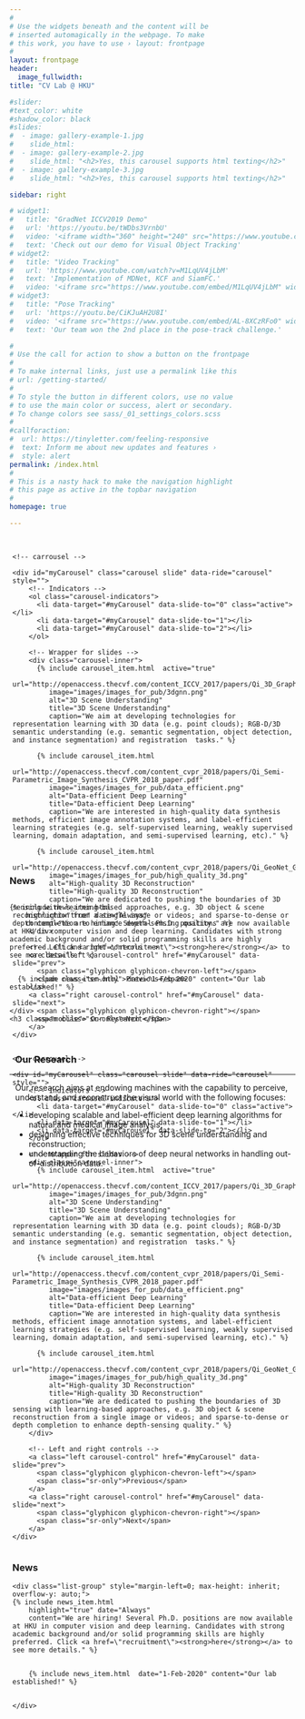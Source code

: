 ```yaml
---
#
# Use the widgets beneath and the content will be
# inserted automagically in the webpage. To make
# this work, you have to use › layout: frontpage
#
layout: frontpage
header:
  image_fullwidth:
title: "CV Lab @ HKU"

#slider:
#text_color: white
#shadow_color: black
#slides: 
#  - image: gallery-example-1.jpg
#    slide_html:
#  - image: gallery-example-2.jpg
#    slide_html: "<h2>Yes, this carousel supports html texting</h2>"
#  - image: gallery-example-3.jpg
#    slide_html: "<h2>Yes, this carousel supports html texting</h2>"

sidebar: right

# widget1:
#   title: "GradNet ICCV2019 Demo"
#   url: 'https://youtu.be/tWDbs3VrnbU'
#   video: '<iframe width="360" height="240" src="https://www.youtube.com/embed/tWDbs3VrnbU" allow="accelerometer; encrypted-media; gyroscope; picture-in-picture" allowfullscreen style="max-width: 100%; max-height: 150pt;"></iframe>'
#   text: 'Check out our demo for Visual Object Tracking'
# widget2:
#   title: "Video Tracking"
#   url: 'https://www.youtube.com/watch?v=M1LqUV4jLbM'
#   text: 'Implementation of MDNet, KCF and SiamFC.'
#   video: '<iframe src="https://www.youtube.com/embed/M1LqUV4jLbM" width="360" height="240" allow="accelerometer; encrypted-media; gyroscope; picture-in-picture" allowfullscreen style="max-width: 100%; max-height: 150pt;"></iframe>'
# widget3:
#   title: "Pose Tracking"
#   url: 'https://youtu.be/CiKJuAH2U8I'
#   video: '<iframe src="https://www.youtube.com/embed/AL-8XCzRFo0" width="360" height="240" allow="accelerometer; encrypted-media; gyroscope; picture-in-picture" allowfullscreen style="max-width: 100%; max-height: 150pt;"></iframe>'
#   text: 'Our team won the 2nd place in the pose-track challenge.'

#
# Use the call for action to show a button on the frontpage
#
# To make internal links, just use a permalink like this
# url: /getting-started/
#
# To style the button in different colors, use no value
# to use the main color or success, alert or secondary.
# To change colors see sass/_01_settings_colors.scss
#
#callforaction:
#  url: https://tinyletter.com/feeling-responsive
#  text: Inform me about new updates and features ›
#  style: alert
permalink: /index.html
#
# This is a nasty hack to make the navigation highlight
# this page as active in the topbar navigation
#
homepage: true

---
```



<div class="row main-content" style= "margin-top: 30px; max-height:540px; margin-left: 1%">
  <div class="column small-9 pc">
    
    <!-- carrousel -->

    <div id="myCarousel" class="carousel slide" data-ride="carousel" style="">
        <!-- Indicators -->
        <ol class="carousel-indicators">
          <li data-target="#myCarousel" data-slide-to="0" class="active"></li>
          <li data-target="#myCarousel" data-slide-to="1"></li>
          <li data-target="#myCarousel" data-slide-to="2"></li>
        </ol>

        <!-- Wrapper for slides -->
        <div class="carousel-inner">
          {% include carousel_item.html  active="true" 
             url="http://openaccess.thecvf.com/content_ICCV_2017/papers/Qi_3D_Graph_Neural_ICCV_2017_paper.pdf" 
             image="images/images_for_pub/3dgnn.png" 
             alt="3D Scene Understanding" 
             title="3D Scene Understanding" 
             caption="We aim at developing technologies for representation learning with 3D data (e.g. point clouds); RGB-D/3D semantic understanding (e.g. semantic segmentation, object detection, and instance segmentation) and registration  tasks." %}

          {% include carousel_item.html  
             url="http://openaccess.thecvf.com/content_cvpr_2018/papers/Qi_Semi-Parametric_Image_Synthesis_CVPR_2018_paper.pdf" 
             image="images/images_for_pub/data_efficient.png" 
             alt="Data-efficient Deep Learning" 
             title="Data-efficient Deep Learning" 
             caption="We are interested in high-quality data synthesis methods, efficient image annotation systems, and label-efficient learning strategies (e.g. self-supervised learning, weakly supervised learning, domain adaptation, and semi-supervised learning, etc)." %}

          {% include carousel_item.html  
             url="http://openaccess.thecvf.com/content_cvpr_2018/papers/Qi_GeoNet_Geometric_Neural_CVPR_2018_paper.pdf" 
             image="images/images_for_pub/high_quality_3d.png"
             alt="High-quality 3D Reconstruction" 
             title="High-quality 3D Reconstruction" 
             caption="We are dedicated to pushing the boundaries of 3D sensing with learning-based approaches, e.g. 3D object & scene reconstruction from a single image or videos; and sparse-to-dense or depth completion to enhance depth-sensing quality." %}
        </div>

        <!-- Left and right controls -->
        <a class="left carousel-control" href="#myCarousel" data-slide="prev">
          <span class="glyphicon glyphicon-chevron-left"></span>
          <span class="sr-only">Previous</span>
        </a>
        <a class="right carousel-control" href="#myCarousel" data-slide="next">
          <span class="glyphicon glyphicon-chevron-right"></span>
          <span class="sr-only">Next</span>
        </a>
    </div>
  </div>



  <!-- carrousel on mobile devices -->
  <div class="column small-12 mobile">
    
    <!-- carrousel -->

    <div id="myCarousel" class="carousel slide" data-ride="carousel" style="">
        <!-- Indicators -->
        <ol class="carousel-indicators">
          <li data-target="#myCarousel" data-slide-to="0" class="active"></li>
          <li data-target="#myCarousel" data-slide-to="1"></li>
          <li data-target="#myCarousel" data-slide-to="2"></li>
        </ol>

        <!-- Wrapper for slides -->
        <div class="carousel-inner">
          {% include carousel_item.html  active="true" 
             url="http://openaccess.thecvf.com/content_ICCV_2017/papers/Qi_3D_Graph_Neural_ICCV_2017_paper.pdf" 
             image="images/images_for_pub/3dgnn.png" 
             alt="3D Scene Understanding" 
             title="3D Scene Understanding" 
             caption="We aim at developing technologies for representation learning with 3D data (e.g. point clouds); RGB-D/3D semantic understanding (e.g. semantic segmentation, object detection, and instance segmentation) and registration  tasks." %}

          {% include carousel_item.html  
             url="http://openaccess.thecvf.com/content_cvpr_2018/papers/Qi_Semi-Parametric_Image_Synthesis_CVPR_2018_paper.pdf" 
             image="images/images_for_pub/data_efficient.png" 
             alt="Data-efficient Deep Learning" 
             title="Data-efficient Deep Learning" 
             caption="We are interested in high-quality data synthesis methods, efficient image annotation systems, and label-efficient learning strategies (e.g. self-supervised learning, weakly supervised learning, domain adaptation, and semi-supervised learning, etc)." %}

          {% include carousel_item.html  
             url="http://openaccess.thecvf.com/content_cvpr_2018/papers/Qi_GeoNet_Geometric_Neural_CVPR_2018_paper.pdf" 
             image="images/images_for_pub/high_quality_3d.png"
             alt="High-quality 3D Reconstruction" 
             title="High-quality 3D Reconstruction" 
             caption="We are dedicated to pushing the boundaries of 3D sensing with learning-based approaches, e.g. 3D object & scene reconstruction from a single image or videos; and sparse-to-dense or depth completion to enhance depth-sensing quality." %}
        </div>

        <!-- Left and right controls -->
        <a class="left carousel-control" href="#myCarousel" data-slide="prev">
          <span class="glyphicon glyphicon-chevron-left"></span>
          <span class="sr-only">Previous</span>
        </a>
        <a class="right carousel-control" href="#myCarousel" data-slide="next">
          <span class="glyphicon glyphicon-chevron-right"></span>
          <span class="sr-only">Next</span>
        </a>
    </div>
  </div>



  <div class="column small-3 pc" style="max-height: inherit">
  	<div><h3>News</h3></div>
    
    <div class="list-group" style="margin-left=0; max-height: inherit; overflow-y: auto;">
    {% include news_item.html 
        highlight="true" date="Always"
        content="We are hiring! Several Ph.D. positions are now available at HKU in computer vision and deep learning. Candidates with strong academic background and/or solid programming skills are highly preferred. Click <a href=\"recruitment\"><strong>here</strong></a> to see more details." %}

    
  		{% include news_item.html  date="1-Feb-2020" content="Our lab established!" %}


    </div>
  </div>
</div>

<div class="column small-12 mobile">
    <br>
    <h3>News</h3>
    <div class="list-group" style="margin-left=0; max-height: inherit; overflow-y: auto;">
      
    {% include news_item.html 
        highlight="true" date="Always"
        content="We are hiring! Several Ph.D. positions are now available at HKU in computer vision and deep learning. Candidates with strong academic background and/or solid programming skills are highly preferred. Click <a href=\"recruitment\"><strong>here</strong></a> to see more details." %}

    
      {% include news_item.html  date="1-Feb-2020" content="Our lab established!" %}


    </div>
    <h3 class="mobile"> Our Research </h3>
</div>


<div class="pc" style="margin-left: 2%">
<br>
<h3> Our Research </h3> 


</div>

---

<div class="pc" style="margin-left: 2%">
Our research aims at endowing machines with the capability to perceive, understand, and reconstruct the visual world with the following focuses: 
 <ul> 
  <li>developing scalable and label-efficient deep learning algorithms for natural and medical image analysis;</li>
  <li>designing effective techniques for 3D scene understanding and reconstruction;</li>
  <li>understanding the behaviors of deep neural networks in handling out-of-distribution data.</li>
 </ul>
</div>